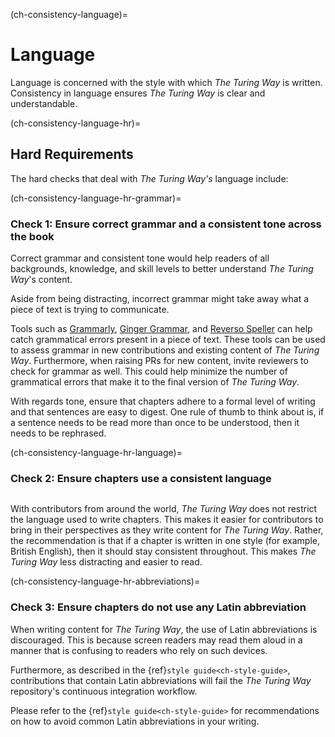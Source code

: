 (ch-consistency-language)=
# Language

Language is concerned with the style with which _The Turing Way_ is written.
Consistency in language ensures _The Turing Way_ is clear and understandable.

(ch-consistency-language-hr)=
## Hard Requirements

The hard checks that deal with _The Turing Way's_ language include: 

(ch-consistency-language-hr-grammar)=
### Check 1: Ensure correct grammar and a consistent tone across the book

Correct grammar and consistent tone would help readers of all backgrounds, knowledge, and skill levels to better understand _The Turing Way_'s content.

Aside from being distracting, incorrect grammar might take away what a piece of text is trying to communicate.

Tools such as [Grammarly](www.grammarly.com), [Ginger Grammar](https://www.gingersoftware.com/grammarcheck), and [Reverso Speller](https://www.reverso.net/spell-checker/english-spelling-grammar/) can help catch grammatical errors present in a piece of text. 
These tools can be used to assess grammar in new contributions and existing content of _The Turing Way_.
Furthermore, when raising PRs for new content, invite reviewers to check for grammar as well.
This could help minimize the number of grammatical errors that make it to the final version of _The Turing Way_.

With regards tone, ensure that chapters adhere to a formal level of writing and that sentences are easy to digest.
One rule of thumb to think about is, if a sentence needs to be read more than once to be understood, then it needs to be rephrased.

(ch-consistency-language-hr-language)=
### Check 2: Ensure chapters use a consistent language

```{note} Language, in this context, refers to the American and British variants of the English language.
```

With contributors from around the world, _The Turing Way_ does not restrict the language used to write chapters.
This makes it easier for contributors to bring in their perspectives as they write content for _The Turing Way_.
Rather, the recommendation is that if a chapter is written in one style (for example, British English), then it should stay consistent throughout. 
This makes _The Turing Way_ less distracting and easier to read.

(ch-consistency-language-hr-abbreviations)=
### Check 3: Ensure chapters do not use any Latin abbreviation

When writing content for _The Turing Way_, the use of Latin abbreviations is discouraged. 
This is because screen readers may read them aloud in a manner that is confusing to readers who rely on such devices.

Furthermore, as described in the {ref}`style guide<ch-style-guide>`, contributions that contain Latin abbreviations will fail the _The Turing Way_ repository's continuous integration workflow.

Please refer to the {ref}`style guide<ch-style-guide>` for recommendations on how to avoid common Latin abbreviations in your writing.
